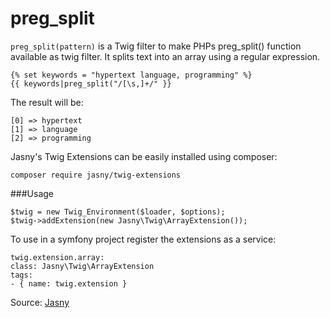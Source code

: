 # preg_split

`preg_split(pattern)` is a Twig filter to make PHPs preg_split() function available as twig filter. It splits text into
an array using a regular expression.

```twig
{% set keywords = "hypertext language, programming" %}
{{ keywords|preg_split("/[\s,]+/" }}
```

The result will be:

```twig
[0] => hypertext
[1] => language
[2] => programming
```

Jasny's Twig Extensions can be easily installed using composer:

```twig
composer require jasny/twig-extensions
```

###Usage

```twig
$twig = new Twig_Environment($loader, $options);
$twig->addExtension(new Jasny\Twig\ArrayExtension());
```

To use in a symfony project register the extensions as a service:

```twig
twig.extension.array:
class: Jasny\Twig\ArrayExtension
tags:
- { name: twig.extension }
```

Source: [Jasny](https://github.com/jasny/twig-extensions)
